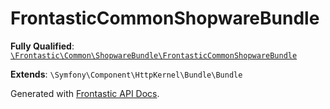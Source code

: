 #  FrontasticCommonShopwareBundle

**Fully Qualified**: [`\Frontastic\Common\ShopwareBundle\FrontasticCommonShopwareBundle`](../../../src/php/ShopwareBundle/FrontasticCommonShopwareBundle.php)

**Extends**: `\Symfony\Component\HttpKernel\Bundle\Bundle`

Generated with [Frontastic API Docs](https://github.com/FrontasticGmbH/apidocs).
